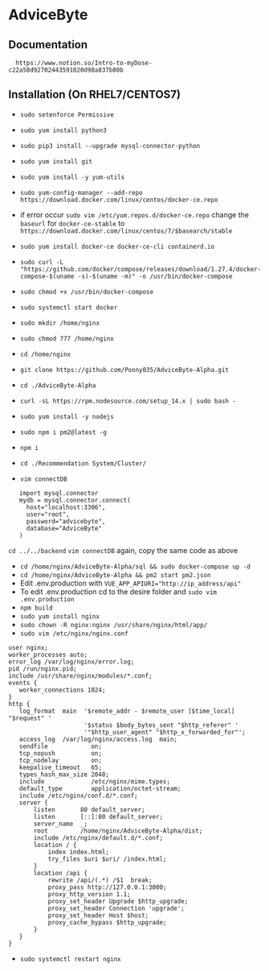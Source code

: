 # AdviceByte

## Documentation 
```
  https://www.notion.so/Intro-to-myDose-c22a58d92702443591020d98a837b80b
 ```

## Installation (On RHEL7/CENTOS7)

 - `sudo setenforce Permissive`
 - `sudo yum install python3`
 - `sudo pip3 install --upgrade mysql-connector-python`
 - `sudo yum install git`
 - `sudo yum install -y yum-utils`
 - `sudo yum-config-manager --add-repo https://download.docker.com/linux/centos/docker-ce.repo`
 - if error occur `sudo vim /etc/yum.repos.d/docker-ce.repo` change the `baseurl` for `docker-ce-stable` to `https://download.docker.com/linux/centos/7/$basearch/stable `
 - `sudo yum install docker-ce docker-ce-cli containerd.io`
 - `sudo curl -L "https://github.com/docker/compose/releases/download/1.27.4/docker-compose-$(uname -s)-$(uname -m)" -o /usr/bin/docker-compose`
 - `sudo chmod +x /usr/bin/docker-compose`
 - `sudo systemctl start docker`
 
 
 - `sudo mkdir /home/nginx`
 - `sudo chmod 777 /home/nginx`
 - `cd /home/nginx`
 - `git clone https://github.com/Ponny035/AdviceByte-Alpha.git`
 - `cd ./AdviceByte-Alpha`
 - `curl -sL https://rpm.nodesource.com/setup_14.x | sudo bash -`
 - `sudo yum install -y nodejs`
 - `sudo npm i pm2@latest -g`
 - `npm i`
 - `cd ./Recommendation System/Cluster/`
 - `vim connectDB`
 ```
    import mysql.connector
    mydb = mysql.connector.connect(
      host="localhost:3306",
      user="root",
      password="advicebyte",
      database="AdviceByte"
    )
 ```
 `cd ../../backend`
 `vim connectDB` again, copy the same code as above


 - `cd /home/nginx/AdviceByte-Alpha/sql && sudo docker-compose up -d`
 - `cd /home/nginx/AdviceByte-Alpha && pm2 start pm2.json`
 - Edit .env.production with `VUE_APP_APIURI="http://ip_address/api"`
 - To edit .env.production cd to the desire folder and `sudo vim .env.production`
 - `npm build`
 - `sudo yum install nginx`
 - `sudo chown -R nginx:nginx /usr/share/nginx/html/app/`
 - `sudo vim /etc/nginx/nginx.conf`
 ```nginx
user nginx;
worker_processes auto;
error_log /var/log/nginx/error.log;
pid /run/nginx.pid;
include /usr/share/nginx/modules/*.conf;
events {
    worker_connections 1024;
}
http {
    log_format  main  '$remote_addr - $remote_user [$time_local] "$request" '
                      '$status $body_bytes_sent "$http_referer" '
                      '"$http_user_agent" "$http_x_forwarded_for"';
    access_log  /var/log/nginx/access.log  main;
    sendfile            on;
    tcp_nopush          on;
    tcp_nodelay         on;
    keepalive_timeout   65;
    types_hash_max_size 2048;
    include             /etc/nginx/mime.types;
    default_type        application/octet-stream;
    include /etc/nginx/conf.d/*.conf;
    server {
        listen       80 default_server;
        listen       [::]:80 default_server;
        server_name  _;
        root         /home/nginx/AdviceByte-Alpha/dist;
        include /etc/nginx/default.d/*.conf;
        location / {
            index index.html;
            try_files $uri $uri/ /index.html;
        }
        location /api {
            rewrite /api/(.*) /$1  break;
            proxy_pass http://127.0.0.1:3000;
            proxy_http_version 1.1;
            proxy_set_header Upgrade $http_upgrade;
            proxy_set_header Connection 'upgrade';
            proxy_set_header Host $host;
            proxy_cache_bypass $http_upgrade;
        }
    }
}
```
- `sudo systemctl restart nginx`
